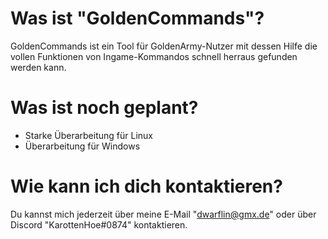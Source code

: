 # Was ist "GoldenCommands"?
GoldenCommands ist ein Tool für GoldenArmy-Nutzer mit dessen Hilfe die vollen Funktionen von Ingame-Kommandos schnell herraus gefunden werden kann.

# Was ist noch geplant?
* Starke Überarbeitung für Linux
* Überarbeitung für Windows

# Wie kann ich dich kontaktieren?
Du kannst mich jederzeit über meine E-Mail "dwarflin@gmx.de" oder über Discord "KarottenHoe#0874" kontaktieren.
